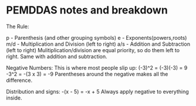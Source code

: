 # PEMDDAS notes and breakdown

The Rule:

p - Parenthesis (and other grouping symbols)
e - Exponents(powers,roots)
m/d - Multiplication and Division (left to right)
a/s - Addition and Subtraction (left to right)
Mulitiplication/division are equal priority, so do them left to right. Same with addition and subtraction.

Negative Numbers:
This is where most people slip up:
(-3)^2 = (-3)(-3) = 9
-3^2 = -(3 x 3) = -9
Parentheses around the negative makes all the difference.

Distribution and signs:
-(x - 5) = -x + 5
Always apply negative to everything inside.



